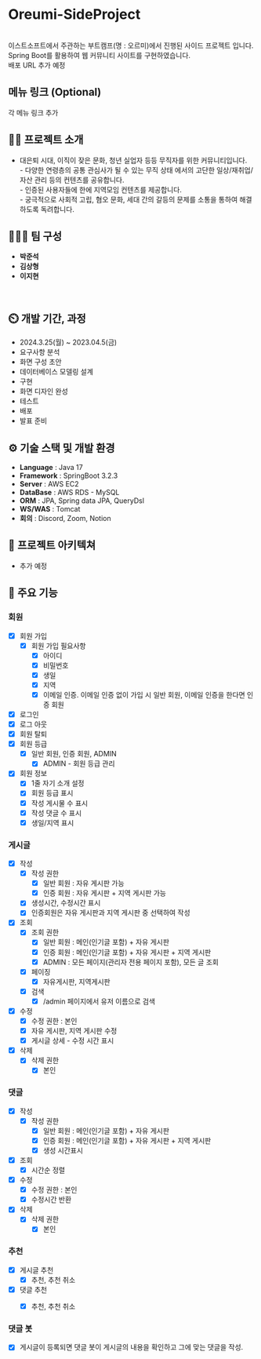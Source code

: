 # Oreumi-SideProject
<br/>이스트소프트에서 주관하는 부트캠프(명 : 오르미)에서 진행된 사이드 프로젝트 입니다.
<br/>Spring Boot를 활용하여 웹 커뮤니티 사이트를 구현하였습니다.
<br/>배포 URL 추가 예정

## 메뉴 링크 (Optional)
각 메뉴 링크 추가

## 👨‍🏫 프로젝트 소개
- 대은퇴 시대, 이직이 잦은 문화, 청년 실업자 등등 무직자를 위한 커뮤니티입니다.
<br/>- 다양한 연령층의 공통 관심사가 될 수 있는 무직 상태 에서의 고단한 일상/재취업/자산 관리 등의 컨텐츠를 공유합니다.
<br/>- 인증된 사용자들에 한에 지역모임 컨텐츠를 제공합니다.
<br/>- 궁극적으로 사회적 고립, 혐오 문화, 세대 간의 갈등의 문제를 소통을 통하여 해결하도록 독려합니다.

## 🧑‍🤝‍🧑 팀 구성
- **박준석**  
- **김상형** 
- **이지현**
<br/>

## ⏲️ 개발 기간, 과정
- 2024.3.25(월) ~ 2023.04.5(금)
- 요구사항 분석
- 화면 구성 초안
- 데이터베이스 모델링 설계
- 구현
- 화면 디자인 완성
- 테스트
- 배포
- 발표 준비 

## ⚙️ 기술 스택 및 개발 환경
- **Language** : Java 17
- **Framework** : SpringBoot 3.2.3
- **Server** : AWS EC2
- **DataBase** : AWS RDS - MySQL
- **ORM** : JPA, Spring data JPA, QueryDsl
- **WS/WAS** : Tomcat
- **회의** : Discord, Zoom, Notion


## 📝 프로젝트 아키텍쳐
- 추가 예정


## 📌 주요 기능
### 회원
  - [x] 회원 가입
    - [x] 회원 가입 필요사항
      - [x] 아이디
      - [x] 비밀번호
      - [x] 생일 
      - [x] 지역
      - [x] 이메일 인증. 이메일 인증 없이 가입 시 일반 회원, 이메일 인증을 한다면 인증 회원
  - [x] 로그인
  - [x] 로그 아웃
  - [x] 회원 탈퇴
  - [x] 회원 등급 
    - [x] 일반 회원, 인증 회원, ADMIN
      - [x] ADMIN - 회원 등급 관리
  - [x] 회원 정보
    - [x] 1줄 자기 소개 설정
    - [x] 회원 등급 표시
    - [x] 작성 게시물 수 표시
    - [x] 작성 댓글 수 표시
    - [x] 생일/지역 표시
### 게시글
  - [x] 작성
    - [x] 작성 권한
      - [x] 일반 회원 : 자유 게시판 가능
      - [x] 인증 회원 : 자유 게시판 + 지역 게시판 가능
    - [x] 생성시간, 수정시간 표시
    - [x] 인증회원은 자유 게시판과 지역 게시판 중 선택하여 작성
  - [x] 조회
    - [x] 조회 권한
      - [x] 일반 회원 : 메인(인기글 포함) + 자유 게시판
      - [x] 인증 회원 : 메인(인기글 포함) + 자유 게시판 + 지역 게시판
      - [x] ADMIN : 모든 페이지(관리자 전용 페이지 포함), 모든 글 조회
    - [x] 페이징
      - [x] 자유게시판, 지역게시판
    - [x] 검색 
      - [x] /admin 페이지에서 유저 이름으로 검색
  - [x] 수정
    - [x] 수정 권한 : 본인
    - [x] 자유 게시판, 지역 게시판 수정
    - [x] 게시글 상세 - 수정 시간 표시
  - [x] 삭제
    - [x] 삭제 권한
      - [x] 본인
### 댓글
  - [x] 작성
    - [x] 작성 권한
      - [x] 일반 회원 : 메인(인기글 포함) + 자유 게시판
      - [x] 인증 회원 : 메인(인기글 포함) + 자유 게시판 + 지역 게시판
      - [x] 생성 시간표시
  - [x] 조회
    - [x] 시간순 정렬
  - [x] 수정
    - [x] 수정 권한 : 본인
    - [x] 수정시간 반환
  - [x] 삭제
    - [x] 삭제 권한
      - [x] 본인
### 추천
  - [x] 게시글 추천
    - [x] 추천, 추천 취소
  - [x] 댓글 추천
    - [x] 추천, 추천 취소
       

### 댓글 봇
  - [x] 게시글이 등록되면 댓글 봇이 게시글의 내용을 확인하고 그에 맞는 댓글을 작성.
       


